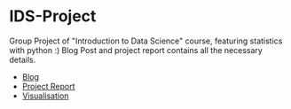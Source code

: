 # IDS-Project

Group Project of "Introduction to Data Science" course, featuring statistics with python :)
Blog Post and project report contains all the necessary details.

- [Blog](BlogPost.docx)
- [Project Report](ProjectReport.docx)
- [Visualisation](Visualization.docx)
